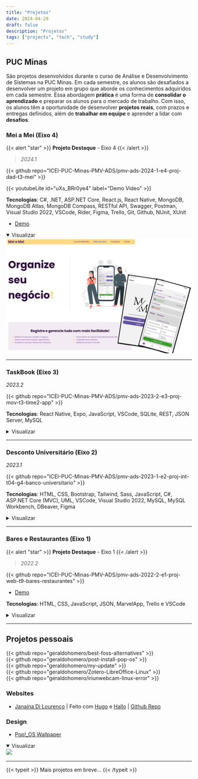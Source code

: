```yaml
---
title: "Projetos"
date: 2024-04-29
draft: false
description: "Projetos"
tags: ["projects", "tech", "study"]
---
```


## PUC Minas

São projetos desenvolvidos durante o curso de Análise e Desenvolvimento de Sistemas na PUC Minas. Em cada semestre, os alunos são desafiados a desenvolver um projeto em grupo que aborde os conhecimentos adquiridos em cada semestre. Essa abordagem **prática** é uma forma de **consolidar o aprendizado** e preparar os alunos para o mercado de trabalho. Com isso, os alunos têm a oportunidade de desenvolver **projetos reais**, com prazos e entregas definidos, além de **trabalhar em equipe** e aprender a lidar com **desafios**.

### Mei a Mei (Eixo 4)
{{< alert "star" >}}
**Projeto Destaque** - Eixo 4
{{< /alert >}}
>*2024.1*


{{< github repo="ICEI-PUC-Minas-PMV-ADS/pmv-ads-2024-1-e4-proj-dad-t3-mei" >}}

{{< youtubeLite id="uXs_BRr0ye4" label="Demo Video" >}}

**Tecnologias**: C#, .NET, ASP.NET Core, React.js, React Native, MongoDB, MongoDB Atlas, MongoDB Compass, RESTful API, Swagger, Postman, Visual Studio 2022, VSCode, Rider, Figma, Trello, Git, Github, NUnit, XUnit

- [Demo](https://meiameipuc.azurewebsites.net/)

<details style="cursor:pointer" open><summary>Visualizar</summary>
  <img src="./img/PUCMeiAMei.png" style="border-radius:2%">
</details>

***

### TaskBook (Eixo 3)
*2023.2*

{{< github repo="ICEI-PUC-Minas-PMV-ADS/pmv-ads-2023-2-e3-proj-mov-t3-time2-app" >}}

**Tecnologias**: React Native, Expo, JavaScript, VSCode, SQLite, REST, JSON Server, MySQL

<details style="cursor:pointer"><summary>Visualizar</summary>
  <img src="./img/taskbook.png" style="border-radius:2%">
</details>

***

### Desconto Universitário (Eixo 2)
*2023.1*

{{< github repo="ICEI-PUC-Minas-PMV-ADS/pmv-ads-2023-1-e2-proj-int-t04-g4-banco-universitario" >}}

**Tecnologias**: HTML, CSS, Bootstrap, Tailwind, Sass, JavaScript, C#, ASP.NET Core (MVC), UML, VSCode, Visual Studio 2022, MySQL, MySQL Workbench, DBeaver, Figma

<details style="cursor:pointer"><summary>Visualizar</summary>
  <img src="./img/descEstud.png" style="border-radius:2%">
</details>

***

### Bares e Restaurantes (Eixo 1)
{{< alert "star" >}}
**Projeto Destaque** - Eixo 1
{{< /alert >}}
>*2022.2*

{{< github repo="ICEI-PUC-Minas-PMV-ADS/pmv-ads-2022-2-e1-proj-web-t9-bares-restaurantes" >}}

- [Demo](https://icei-puc-minas-pmv-ads.github.io/pmv-ads-2022-2-e1-proj-web-t9-bares-restaurantes/)

**Tecnologias**: HTML, CSS, JavaScript, JSON, MarvelApp, Trello e VSCode

<details style="cursor:pointer"><summary>Visualizar</summary>
  <img src="./img/BarERest.png" style="border-radius:2%">
</details>

***

## Projetos pessoais

{{< github repo="geraldohomero/best-foss-alternatives" >}}
<br>
{{< github repo="geraldohomero/post-install-pop-os" >}}
<br>
{{< github repo="geraldohomero/my-update" >}}
<br>
{{< github repo="geraldohomero/Zotero-LibreOffice-Linux" >}}
<br>
{{< github repo="geraldohomero/iriunwebcam-linux-error" >}}

### Websites

 - [Janaína Di Lourenço](https://janalourenci.github.io) | Feito com [Hugo](https://gohugo.io) e [Hallo](https://github.com/EmielH/hallo-hugo/) | [Github Repo](https://github.com/janalourenci/janalourenci.github.io)

### Design

- [Pop!_OS Wallpaper](https://www.pling.com/p/1770949/)
<details style="cursor:pointer" open><summary>Visualizar</summary>
  <img src="./img/pop-wallpaper-ultrawide.png">
</details>

***

{{< typeit >}}
Mais projetos em breve...
{{< /typeit >}}
